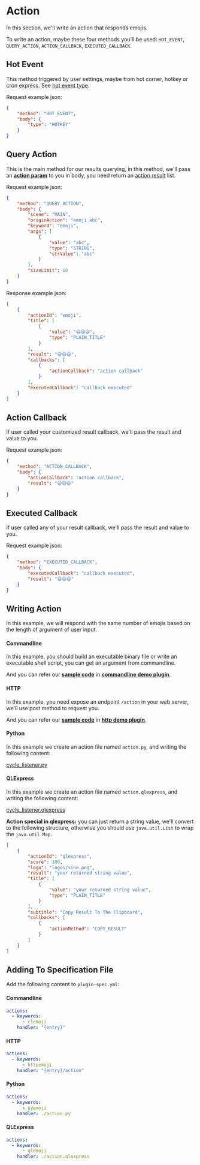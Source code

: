 # Action

In this section, we'll write an action that responds emojis.

To write an action, maybe these four methods you'll be used: `HOT_EVENT`, `QUERY_ACTION`, `ACTION_CALLBACK`, `EXECUTED_CALLBACK`.

## Hot Event

This method triggered by user settings, maybe from hot corner, hotkey or cron express. See [hot event type](appendix/hot_event_type.md#hot-event-type).

Request example json:

```json
{
    "method": "HOT_EVENT",
    "body": {
        "type": "HOTKEY"
    }
}
```

## Query Action

This is the main method for our results querying, in this method, we'll pass an [**action param**](appendix/action_param.md#action-param) to you in body, you need return an [action result](appendix/action_result.md#action-result-fields-explanation) list.

Request example json:

```json
{
    "method": "QUERY_ACTION",
    "body": {
        "scene": "MAIN",
        "originAction": "emoji abc",
        "keyword": "emoji",
        "args": [
            {
                "value": "abc",
                "type": "STRING",
                "strValue": "abc"
            }
        ],
        "sizeLimit": 10
    }
}
```

Response example json:

```json
[
    {
        "actionId": "emoji",
        "title": [
            {
                "value": "😃😃😃",
                "type": "PLAIN_TITLE"
            }
        ],
        "result": "😃😃😃",
        "callbacks": [
            {
                "actionCallback": "action callback"
            }
        ],
        "executedCallback": "callback executed"
    }
]
```

## Action Callback

If user called your customized result callback, we'll pass the result and value to you.

Request example json:

```json
{
    "method": "ACTION_CALLBACK",
    "body": {
        "actionCallback": "action callback",
        "result": "😃😃😃"
    }
}
```

## Executed Callback

If user called any of your result callback, we'll pass the result and value to you.

Request example json:

```json
{
    "method": "EXECUTED_CALLBACK",
    "body": {
        "executedCallback": "callback executed",
        "result": "😃😃😃"
    }
}
```

## Writing Action

In this example, we will respond with the same number of emojis based on the length of argument of user input.

<!-- tabs:start -->

#### **Commandline**

In this example, you should build an executable binary file or write an executable shell script, you can get an argument from commandline.

And you can refer our [**sample code**](https://github.com/myrestop/myflow-plugin-guide/tree/master/general-plugin-guide/commandline-demo-plugin/src/nativeMain/kotlin/Main.kt) in [**commandline demo plugin**](https://github.com/myrestop/myflow-plugin-guide/tree/master/general-plugin-guide/commandline-demo-plugin).

#### **HTTP**

In this example, you need expose an endpoint `/action` in your web server, we'll use post method to request you.

And you can refer our [**sample code**](https://github.com/myrestop/myflow-plugin-guide/tree/master/general-plugin-guide/http-demo-plugin/src/main/kotlin/runflow/Main.kt) in [**http demo plugin**](https://github.com/myrestop/myflow-plugin-guide/tree/master/general-plugin-guide/http-demo-plugin).

#### **Python**

In this example we create an action file named `action.py`, and writing the following content:

[cycle_listener.py](python-demo-plugin/action.py ':include :type=code')

#### **QLExpress**

In this example we create an action file named `action.qlexpress`, and writing the following content:

[cycle_listener.qlexpress](qlexpress-demo-plugin/action.qlexpress ':include :type=code java')

**Action special in qlexpress:** you can just return a string value, we'll convert to the following structure, otherwise you should use `java.util.List` to wrap the `java.util.Map`.

```json
[
    {
        "actionId": "qlexpress",
        "score": 100,
        "logo": "logos/sine.png",
        "result": "your returned string value",
        "title": [
            {
                "value": "your returned string value",
                "type": "PLAIN_TITLE"
            }
        ],
        "subtitle": "Copy Result To The Clipboard",
        "callbacks": [
            {
                "actionMethod": "COPY_RESULT"
            }
        ]
    }
]
```

<!-- tabs:end -->

## Adding To Specification File

Add the following content to `plugin-spec.yml`:

<!-- tabs:start -->

#### **Commandline**

```yaml
actions:
  - keywords:
      - clemoji
    handler: "{entry}"
```

#### **HTTP**

```yaml
actions:
  - keywords:
      - httpemoji
    handler: "{entry}/action"
```

#### **Python**

```yaml
actions:
  - keywords:
      - pyemoji
    handler: ./action.py
```

#### **QLExpress**

```yaml
actions:
  - keywords:
      - qlemoji
    handler: ./action.qlexpress
```

<!-- tabs:end -->
